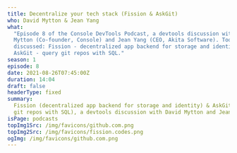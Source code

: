 ```yaml
---
title: Decentralize your tech stack (Fission & AskGit)
who: David Mytton & Jean Yang
what:
  "Episode 8 of the Console DevTools Podcast, a devtools discussion with David
  Mytton (Co-founder, Console) and Jean Yang (CEO, Akita Software). Tools
  discussed: Fission - decentralized app backend for storage and identity,
  AskGit - query git repos with SQL."
season: 1
episode: 8
date: 2021-08-26T07:45:00Z
duration: 14:04
draft: false
headerType: fixed
summary:
  Fission (decentralized app backend for storage and identity) & AskGit (query
  git repos with SQL), a devtools discussion with David Mytton and Jean Yang.
isPage: podcasts
topImg1Src: /img/favicons/github.com.png
topImg2Src: /img/favicons/fission.codes.png
ogImg: /img/favicons/github.com.png
---
```

